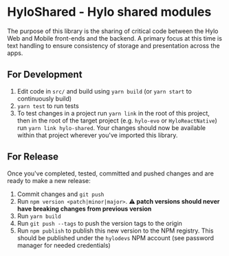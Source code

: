 # HyloShared - Hylo shared modules

The purpose of this library is the sharing of critical code between the Hylo Web and Mobile front-ends and the backend. A primary focus at this time is text handling to ensure consistency of storage and presentation across the apps.
## For Development

1. Edit code in `src/` and build using `yarn build` (or `yarn start` to continuously build)
2. `yarn test` to run tests
3. To test changes in a project run `yarn link` in the root of this project, then in the root of the target project (e.g. `hylo-evo` or `HyloReactNative`) run `yarn link hylo-shared`. Your changes should now be available within that project wherever you've imported this library. 

## For Release

Once you've completed, tested, committed and pushed changes and are ready to make a new release:

1. Commit changes and `git push`
2. Run `npm version <patch|minor|major>`. **⚠️ patch versions should never have breaking changes from previous version**
3. Run `yarn build` 
4. Run `git push --tags` to push the version tags to the origin
5. Run `npm publish` to publish this new version to the NPM registry. This should be published under the `hylodevs` NPM account (see password manager for needed credentials)
